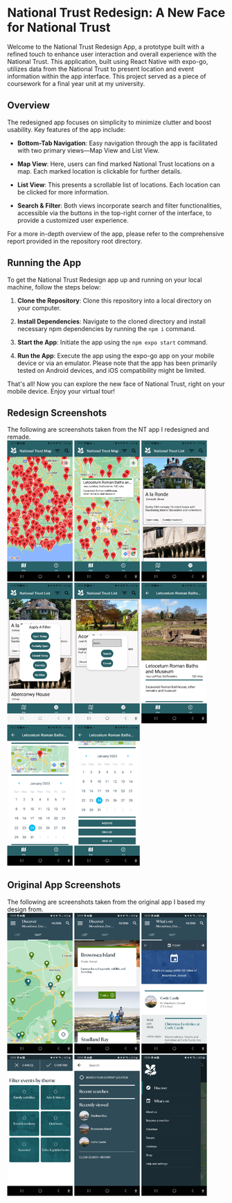 # National Trust Redesign: A New Face for National Trust

Welcome to the National Trust Redesign App, a prototype built with a refined touch to enhance user interaction and overall experience with the National Trust. This application, built using React Native with expo-go, utilizes data from the National Trust to present location and event information within the app interface. This project served as a piece of coursework for a final year unit at my university.

## Overview

The redesigned app focuses on simplicity to minimize clutter and boost usability. Key features of the app include:

- **Bottom-Tab Navigation**: Easy navigation through the app is facilitated with two primary views—Map View and List View.

- **Map View**: Here, users can find marked National Trust locations on a map. Each marked location is clickable for further details.

- **List View**: This presents a scrollable list of locations. Each location can be clicked for more information.

- **Search & Filter**: Both views incorporate search and filter functionalities, accessible via the buttons in the top-right corner of the interface, to provide a customized user experience.

For a more in-depth overview of the app, please refer to the comprehensive report provided in the repository root directory.

## Running the App

To get the National Trust Redesign app up and running on your local machine, follow the steps below:

1. **Clone the Repository**: Clone this repository into a local directory on your computer.

2. **Install Dependencies**: Navigate to the cloned directory and install necessary npm dependencies by running the `npm i` command.

3. **Start the App**: Initiate the app using the `npm expo start` command.

4. **Run the App**: Execute the app using the expo-go app on your mobile device or via an emulator. Please note that the app has been primarily tested on Android devices, and iOS compatibility might be limited.

That's all! Now you can explore the new face of National Trust, right on your mobile device. Enjoy your virtual tour!

## Redesign Screenshots
The following are screenshots taken from the NT app I redesigned and remade. <br>
<img
  src="/screenshots/redesign/mapview.jpg"
  alt="Map View Screenshot"
  title="Map View"
  style="display: inline-block; margin: 0 auto; width: 30%; height: 30%;">
  <img
  src="/screenshots/redesign/mapview_callout.jpg"
  alt="Map View Callout"
  title="Map View Callout"
  style="display: inline-block; margin: 0 auto; width: 30%; height: 30%;">
  <img
  src="/screenshots/redesign/listview.jpg"
  alt="List View Screenshot"
  title="List View"
  style="display: inline-block; margin: 0 auto; width: 30%; height: 30%;">
  <img
  src="/screenshots/redesign/filter.jpg"
  alt="Filter"
  title="Filter"
  style="display: inline-block; margin: 0 auto; width: 30%; height: 30%;">
  <img
  src="/screenshots/redesign/search.jpg"
  alt="Search"
  title="Search"
  style="display: inline-block; margin: 0 auto; width: 30%; height: 30%;">
  <img
  src="/screenshots/redesign/details.jpg"
  alt="Details View"
  title="Details View"
  style="display: inline-block; margin: 0 auto; width: 30%; height: 30%;">
  <img
  src="/screenshots/redesign/details_2.jpg"
  alt="Details View 2"
  title="Details View 2"
  style="display: inline-block; margin: 0 auto; width: 30%; height: 30%;">
  <img
  src="/screenshots/redesign/details_3.jpg"
  alt="Details View 3"
  title="Details View 3"
  style="display: inline-block; margin: 0 auto; width: 30%; height: 30%;"><br>
  
  ## Original App Screenshots
  The following are screenshots taken from the original app I based my design from. <br>
  <img
  src="/screenshots/original/mapview.jpg"
  alt="Map View Screenshot"
  title="Map View"
  style="display: inline-block; margin: 0 auto; width: 30%; height: 30%;">
    <img
  src="/screenshots/original/listview_discover.jpg"
  alt="List View Screenshot"
  title="List View"
  style="display: inline-block; margin: 0 auto; width: 30%; height: 30%;">
    <img
  src="/screenshots/original/listview_whatson.jpg"
  alt="List View Screenshot 2"
  title="List View 2"
  style="display: inline-block; margin: 0 auto; width: 30%; height: 30%;">
  <br>
    <img
  src="/screenshots/original/filter.jpg"
  alt="Filter"
  title="Filter"
  style="display: inline-block; margin: 0 auto; width: 30%; height: 30%;">
    <img
  src="/screenshots/original/search.jpg"
  alt="Search"
  title="Search"
  style="display: inline-block; margin: 0 auto; width: 30%; height: 30%;">
    <img
  src="/screenshots/original/drawer_navigation.jpg"
  alt="Drawer Navigation"
  title="Drawer Navigation"
  style="display: inline-block; margin: 0 auto; width: 30%; height: 30%;">
